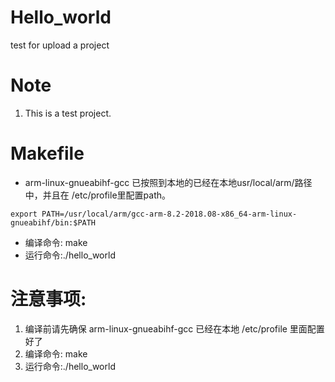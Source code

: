 # Hello_world
test for upload a project
# Note
1. This is a test project.
# Makefile
- arm-linux-gnueabihf-gcc 已按照到本地的已经在本地usr/local/arm/路径中，并且在 /etc/profile里配置path。
```
export PATH=/usr/local/arm/gcc-arm-8.2-2018.08-x86_64-arm-linux-gnueabihf/bin:$PATH
```
- 编译命令: make
- 运行命令:./hello_world
# 注意事项:
1. 编译前请先确保 arm-linux-gnueabihf-gcc 已经在本地 /etc/profile 里面配置好了
2. 编译命令: make
3. 运行命令:./hello_world